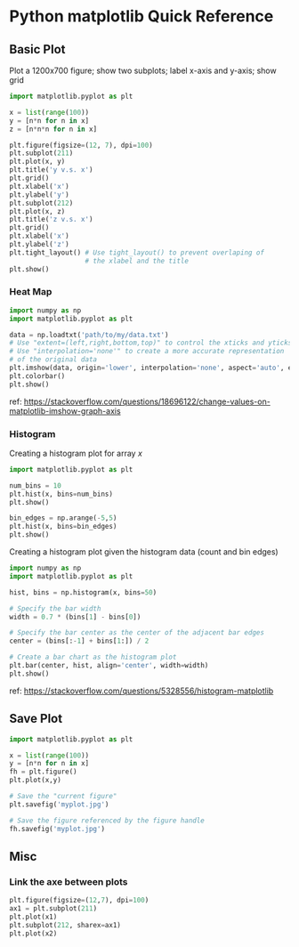 # Python matplotlib Quick Reference

## Basic Plot

Plot a 1200x700 figure; show two subplots; label x-axis and y-axis; show grid

```python
import matplotlib.pyplot as plt

x = list(range(100))
y = [n*n for n in x]
z = [n*n*n for n in x]

plt.figure(figsize=(12, 7), dpi=100)
plt.subplot(211)
plt.plot(x, y)
plt.title('y v.s. x')
plt.grid()
plt.xlabel('x')
plt.ylabel('y')
plt.subplot(212)
plt.plot(x, z)
plt.title('z v.s. x')
plt.grid()
plt.xlabel('x')
plt.ylabel('z')
plt.tight_layout() # Use tight_layout() to prevent overlaping of 
                   # the xlabel and the title
plt.show()
```

### Heat Map


```python
import numpy as np
import matplotlib.pyplot as plt

data = np.loadtxt('path/to/my/data.txt')
# Use "extent=(left,right,bottom,top)" to control the xticks and yticks
# Use "interpolation='none'" to create a more accurate representation 
# of the original data
plt.imshow(data, origin='lower', interpolation='none', aspect='auto', extent=(left,right,bottom,top))
plt.colorbar()
plt.show()
```

ref: https://stackoverflow.com/questions/18696122/change-values-on-matplotlib-imshow-graph-axis

### Histogram

Creating a histogram plot for array $x$

```python
import matplotlib.pyplot as plt

num_bins = 10
plt.hist(x, bins=num_bins)
plt.show()

bin_edges = np.arange(-5,5)
plt.hist(x, bins=bin_edges)
plt.show()
```

Creating a histogram plot given the histogram data (count and bin edges)


```python
import numpy as np
import matplotlib.pyplot as plt

hist, bins = np.histogram(x, bins=50)

# Specify the bar width
width = 0.7 * (bins[1] - bins[0])                   

# Specify the bar center as the center of the adjacent bar edges
center = (bins[:-1] + bins[1:]) / 2                 

# Create a bar chart as the histogram plot
plt.bar(center, hist, align='center', width=width)  
plt.show()
```

ref: https://stackoverflow.com/questions/5328556/histogram-matplotlib

## Save Plot

```python
import matplotlib.pyplot as plt

x = list(range(100))
y = [n*n for n in x]
fh = plt.figure()
plt.plot(x,y)

# Save the "current figure"
plt.savefig('myplot.jpg')

# Save the figure referenced by the figure handle
fh.savefig('myplot.jpg')
```

## Misc

### Link the axe between plots

```python
plt.figure(figsize=(12,7), dpi=100)
ax1 = plt.subplot(211)
plt.plot(x1)
plt.subplot(212, sharex=ax1)
plt.plot(x2)
``` 